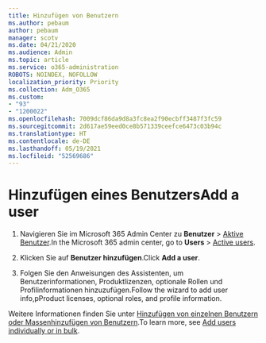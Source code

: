 ```yaml
---
title: Hinzufügen von Benutzern
ms.author: pebaum
author: pebaum
manager: scotv
ms.date: 04/21/2020
ms.audience: Admin
ms.topic: article
ms.service: o365-administration
ROBOTS: NOINDEX, NOFOLLOW
localization_priority: Priority
ms.collection: Adm_O365
ms.custom:
- "93"
- "1200022"
ms.openlocfilehash: 7009dcf86da9d8a3fc8ea2f90ecbff3487f3fc59
ms.sourcegitcommit: 2d617ae59eed0ce8b571339ceefce6473c03b94c
ms.translationtype: HT
ms.contentlocale: de-DE
ms.lasthandoff: 05/19/2021
ms.locfileid: "52569686"
---
```

# <a name="add-a-user"></a><span data-ttu-id="4d341-102">Hinzufügen eines Benutzers</span><span class="sxs-lookup"><span data-stu-id="4d341-102">Add a user</span></span>

1. <span data-ttu-id="4d341-103">Navigieren Sie im Microsoft 365 Admin Center zu **Benutzer** > [Aktive Benutzer](https://admin.microsoft.com/Adminportal/Home?source=applauncher#/users).</span><span class="sxs-lookup"><span data-stu-id="4d341-103">In the Microsoft 365 admin center, go to **Users** > [Active users](https://admin.microsoft.com/Adminportal/Home?source=applauncher#/users).</span></span>

2. <span data-ttu-id="4d341-104">Klicken Sie auf **Benutzer hinzufügen**.</span><span class="sxs-lookup"><span data-stu-id="4d341-104">Click **Add a user**.</span></span>

3. <span data-ttu-id="4d341-105">Folgen Sie den Anweisungen des Assistenten, um Benutzerinformationen, Produktlizenzen, optionale Rollen und Profilinformationen hinzuzufügen.</span><span class="sxs-lookup"><span data-stu-id="4d341-105">Follow the wizard to add user info,pProduct licenses, optional roles, and profile information.</span></span>

<span data-ttu-id="4d341-106">Weitere Informationen finden Sie unter [Hinzufügen von einzelnen Benutzern oder Massenhinzufügen von Benutzern](/microsoft-365/admin/add-users/add-users).</span><span class="sxs-lookup"><span data-stu-id="4d341-106">To learn more, see [Add users individually or in bulk](/microsoft-365/admin/add-users/add-users).</span></span>
